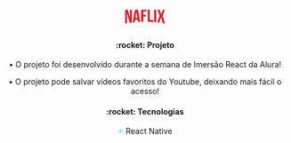 <h1 align="center">
 <img src='./src/assets/img/Logo.png' width='15%'>
</h1>

<h4 align="center">:rocket: Projeto</h4>
<p align="center">• O projeto foi desenvolvido durante a semana de Imersão React da Alura!<p>
<p align="center">• O projeto pode salvar vídeos favoritos do Youtube, deixando mais fácil o acesso!<p>

<h4 align="center">:rocket: Tecnologias</h4>
<p align="center">
    <img src='./public/logo512.png' width='2%'> React Native
<p>
